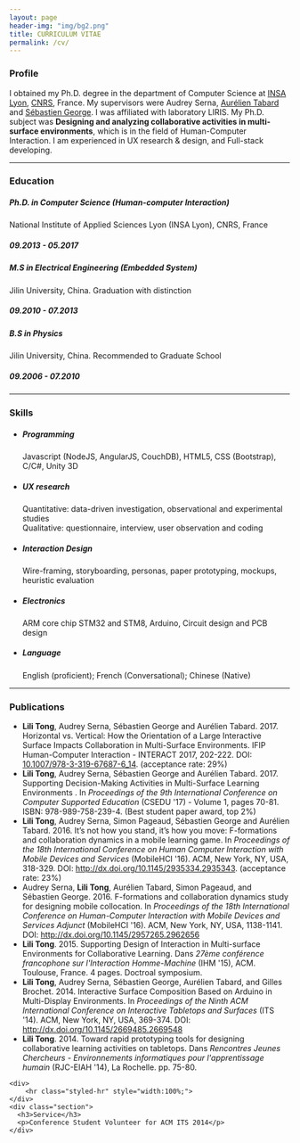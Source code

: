 ```yaml
---
layout: page
header-img: "img/bg2.png"
title: CURRICULUM VITAE
permalink: /cv/
---
```

<div class="home">
	<div class="section">
		<h3>Profile</h3>
			<p>I obtained my Ph.D. degree in the department of Computer Science at <a target="_blank" href="http://www.insa-lyon.fr/en">INSA Lyon</a>, <a target="_blank" href="http://www.cnrs.fr/">CNRS</a>, France. My supervisors were Audrey Serna, <a href="http://www.tabard.fr/" target="_blank">Aurélien Tabard</a> and <a href="http://perso.univ-lemans.fr/~sgeorge/index.html" target="_blank">Sébastien George</a>. I was affiliated with laboratory LIRIS. My Ph.D. subject was <b> Designing and analyzing collaborative activities in multi-surface environments</b>, which is in the field of Human-Computer Interaction. I am experienced in UX research & design, and Full-stack developing.</p>
	</div>
	<div>
		<hr class="styled-hr" style="width:100%;">
	</div>
	<div class="section">
	  <h3>Education</h3>
		<div class="row">
			<div class="col-md-9">
				<h5>Ph.D. in Computer Science (Human-computer Interaction)</h5>
			  <p>National Institute of Applied Sciences Lyon (INSA Lyon), CNRS, France</p>
			</div>
			<div class="col-md-3">
				<h5>09.2013 - 05.2017</h5>
			</div>
			<div class="col-md-9">
				<h5>M.S in Electrical Engineering (Embedded System)</h5>
			  <p>Jilin University, China. Graduation with distinction </p>
			</div>
			<div class="col-md-3">
				<h5>09.2010 - 07.2013</h5>
			</div>
			<div class="col-md-9">
				<h5>B.S in Physics</h5>
			  <p>Jilin University, China. Recommended to Graduate School</p>
			</div>
			<div class="col-md-3">
				<h5>09.2006 - 07.2010</h5>
			</div>
		</div>
	</div>	
	<div>
		<hr class="styled-hr" style="width:100%;">
	</div>
	<div class="section">
	  <h3>Skills</h3>
	  <ul>
  		<li><h5>Programming</h5></li>
  		Javascript (NodeJS, AngularJS, CouchDB), HTML5, CSS (Bootstrap), C/C#, Unity 3D
  		<li><h5>UX research</h5></li>
  		Quantitative: data-driven investigation, observational and experimental studies <br>
  		Qualitative: questionnaire, interview, user observation and coding
  		<li><h5>Interaction Design</h5></li>
  		Wire-framing, storyboarding, personas, paper prototyping, mockups, heuristic evaluation
  		<li><h5>Electronics</h5></li>
  		ARM core chip STM32 and STM8, Arduino, Circuit design and PCB design
  		<li><h5>Language</h5></li>
  		English (proficient); French (Conversational); Chinese (Native)
  	</ul>
	</div>
	<div>
		<hr class="styled-hr" style="width:100%;">
	</div>
	<div class="section">
	  <h3>Publications</h3>
	  <ul>
	  	<li><b>Lili Tong</b>, Audrey Serna, Sébastien George and Aurélien Tabard. 2017. Horizontal vs. Vertical: How the Orientation of a Large Interactive Surface Impacts Collaboration in Multi-Surface Environments. IFIP Human-Computer Interaction - INTERACT 2017, 202-222. DOI: <a target="_blank" href="http://dx.doi.org/10.1007/978-3-319-67687-6_14">10.1007/978-3-319-67687-6_14</a>. (acceptance rate: 29%)</li>
	  	<li><b>Lili Tong</b>, Audrey Serna, Sébastien George and Aurélien Tabard. 2017. Supporting Decision-Making Activities in Multi-Surface Learning Environments . In <i>Proceedings of the 9th International Conference on Computer Supported Education</i> (CSEDU '17) - Volume 1, pages 70-81. ISBN: 978-989-758-239-4. (Best student paper award, top 2%)</li>
		  <li><b>Lili Tong</b>, Audrey Serna, Simon Pageaud, Sébastien George and Aurélien Tabard. 2016. It’s not how you stand, it’s how you move: F-formations and collaboration dynamics in a mobile learning game. In <i>Proceedings of the 18th International Conference on Human Computer Interaction with Mobile Devices and Services</i> (MobileHCI '16). ACM, New York, NY, USA, 318-329. DOI: <a target="_blank" href="http://dx.doi.org/10.1145/2935334.2935343">http://dx.doi.org/10.1145/2935334.2935343</a>. (acceptance rate: 23%)</li>
		  <li>Audrey Serna, <b>Lili Tong</b>, Aurélien Tabard, Simon Pageaud, and Sébastien George. 2016. F-formations and collaboration dynamics study for designing mobile collocation. In <i>Proceedings of the 18th International Conference on Human-Computer Interaction with Mobile Devices and Services Adjunct</i> (MobileHCI '16). ACM, New York, NY, USA, 1138-1141. DOI: <a target="_blank" href="http://dx.doi.org/10.1145/2957265.2962656">http://dx.doi.org/10.1145/2957265.2962656</a></li>
		  <li><b>Lili Tong</b>. 2015. Supporting Design of Interaction in Multi-surface Environments for Collaborative Learning. Dans <i>27ème conférence francophone sur l'Interaction Homme-Machine</i> (IHM '15), ACM. Toulouse, France. 4 pages. Doctroal symposium.</li>
		  <li><b>Lili Tong</b>, Audrey Serna, Sébastien George, Aurélien Tabard, and Gilles Brochet. 2014. Interactive Surface Composition Based on Arduino in Multi-Display Environments. In <i>Proceedings of the Ninth ACM International Conference on Interactive Tabletops and Surfaces</i> (ITS '14). ACM, New York, NY, USA, 369-374. DOI: <a target="_blank" href="http://dx.doi.org/10.1145/2669485.2669548">http://dx.doi.org/10.1145/2669485.2669548</a></li>
	  	<li><b>Lili Tong</b>. 2014. Toward rapid prototyping tools for designing collaborative learning activities on tabletops. Dans <i>Rencontres Jeunes Chercheurs - Environnements informatiques pour l'apprentissage humain</i> (RJC-EIAH '14), La Rochelle. pp. 75-80.</li>
		</ul>
	</div>
	
	<div>
		<hr class="styled-hr" style="width:100%;">
	</div>
	<div class="section">
	  <h3>Service</h3>
	  <p>Conference Student Volunteer for ACM ITS 2014</p>
	</div>
</div>